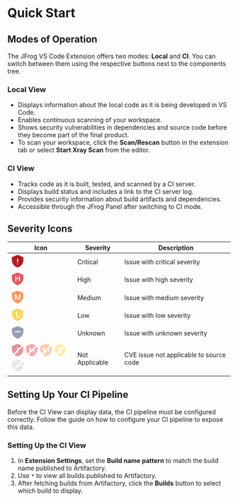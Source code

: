 # Quick Start

## **Modes of Operation**

The JFrog VS Code Extension offers two modes: **Local** and **CI**. You can switch between them using the respective buttons next to the components tree.

### **Local View**

* Displays information about the local code as it is being developed in VS Code.
* Enables continuous scanning of your workspace.
* Shows security vulnerabilities in dependencies and source code before they become part of the final product.
* To scan your workspace, click the **Scan/Rescan** button in the extension tab or select **Start Xray Scan** from the editor.

### **CI View**

* Tracks code as it is built, tested, and scanned by a CI server.
* Displays build status and includes a link to the CI server log.
* Provides security information about build artifacts and dependencies.
* Accessible through the JFrog Panel after switching to CI mode.

## **Severity Icons**

| Icon                                                                                                                                                                                                                                                                    | Severity       | Description                             |
| ----------------------------------------------------------------------------------------------------------------------------------------------------------------------------------------------------------------------------------------------------------------------- | -------------- | --------------------------------------- |
| ![](../../../.gitbook/assets/Critical.png)                                                                                                                                                                                                                              | Critical       | Issue with critical severity            |
| ![](../../../.gitbook/assets/High.png)                                                                                                                                                                                                                                  | High           | Issue with high severity                |
| ![](../../../.gitbook/assets/Medium.png)                                                                                                                                                                                                                                | Medium         | Issue with medium severity              |
| ![](../../../.gitbook/assets/Low.png)                                                                                                                                                                                                                                   | Low            | Issue with low severity                 |
| ![](../../../.gitbook/assets/Unknown.png)                                                                                                                                                                                                                               | Unknown        | Issue with unknown severity             |
| ![](../../../.gitbook/assets/notApplicableCritical.png)![](../../../.gitbook/assets/notApplicableHigh.png)![](../../../.gitbook/assets/notApplicableMedium.png)![](../../../.gitbook/assets/notApplicableLow.png)![](../../../.gitbook/assets/notApplicableUnknown.png) | Not Applicable | CVE issue not applicable to source code |

## **Setting Up Your CI Pipeline**

Before the CI View can display data, the CI pipeline must be configured correctly. Follow the guide on how to configure your CI pipeline to expose this data.

### **Setting Up the CI View**

1. In **Extension Settings**, set the **Build name pattern** to match the build name published to Artifactory.
2. Use `*` to view all builds published to Artifactory.
3. After fetching builds from Artifactory, click the **Builds** button to select which build to display.
